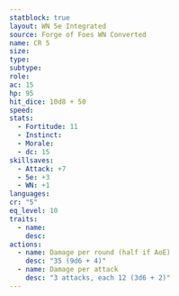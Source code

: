 ```yaml
---
statblock: true
layout: WN 5e Integrated
source: Forge of Foes WN Converted
name: CR 5
size: 
type: 
subtype: 
role: 
ac: 15
hp: 95
hit_dice: 10d8 + 50
speed: 
stats:
  - Fortitude: 11
  - Instinct: 
  - Morale: 
  - dc: 15
skillsaves:
  - Attack: +7
  - 5e: +3
  - WN: +1
languages: 
cr: "5"
eq_level: 10
traits:
  - name: 
    desc: 
actions:
  - name: Damage per round (half if AoE)
    desc: "35 (9d6 + 4)"
  - name: Damage per attack
    desc: "3 attacks, each 12 (3d6 + 2)"
---
```

